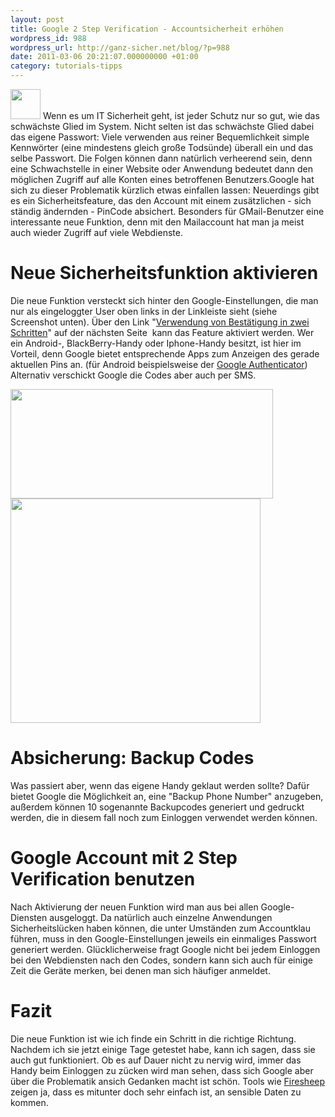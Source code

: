 ```yaml
---
layout: post
title: Google 2 Step Verification - Accountsicherheit erhöhen
wordpress_id: 988
wordpress_url: http://ganz-sicher.net/blog/?p=988
date: 2011-03-06 20:21:07.000000000 +01:00
category: tutorials-tipps
---
```

<img class="lefticon" title="keys" src="{{site.baseurl}}/wp-content/uploads/keys.png" alt="" width="48" height="48" />
Wenn es um IT Sicherheit geht, ist jeder Schutz nur so gut, wie das schwächste Glied im System. Nicht selten ist das schwächste Glied dabei das eigene Passwort: Viele verwenden aus reiner Bequemlichkeit simple Kennwörter (eine mindestens gleich große Todsünde) überall ein und das selbe Passwort. Die Folgen können dann natürlich verheerend sein, denn eine Schwachstelle in einer Website oder Anwendung bedeutet dann den möglichen Zugriff auf alle Konten eines betroffenen Benutzers.Google hat sich zu dieser Problematik kürzlich etwas einfallen lassen: Neuerdings gibt es ein Sicherheitsfeature, das den Account mit einem zusätzlichen - sich ständig ändernden - PinCode absichert. Besonders für GMail-Benutzer eine interessante neue Funktion, denn mit den Mailaccount hat man ja meist auch wieder Zugriff auf viele Webdienste.
<!--more-->

Neue Sicherheitsfunktion aktivieren
=====================================

Die neue Funktion versteckt sich hinter den Google-Einstellungen, die man nur als eingeloggter User oben links in der Linkleiste sieht (siehe Screenshot unten). Über den Link "<a href="https://www.google.com/accounts/SmsAuthConfig?hl=de">Verwendung von Bestätigung in zwei Schritten</a>" auf der nächsten Seite  kann das Feature aktiviert werden. Wer ein Android-, BlackBerry-Handy oder Iphone-Handy besitzt, ist hier im Vorteil, denn Google bietet entsprechende Apps zum Anzeigen des gerade aktuellen Pins an. (für Android beispielsweise der <a title="Google Authenticator" href="https://market.android.com/details?id=com.google.android.apps.authenticator&amp;feature=search_result">Google Authenticator</a>)
Alternativ verschickt Google die Codes aber auch per SMS.

<img class="borderimg centered" title="google_2step1" src="http://ganz-sicher.net/blog/wp-content/uploads/google_2step1.png" alt="" width="420" height="175" />

<img class="borderimg centered" title="Screenshot-Bestätigung in zwei Schritten - Chromium" src="http://ganz-sicher.net/blog/wp-content/uploads/Screenshot-Bestätigung-in-zwei-Schritten-Chromium.png" alt="" width="400" height="359" />

Absicherung: Backup Codes
==========================
Was passiert aber, wenn das eigene Handy geklaut werden sollte? Dafür bietet Google die Möglichkeit an, eine "Backup Phone Number" anzugeben, außerdem können 10 sogenannte Backupcodes generiert und gedruckt werden, die in diesem fall noch zum Einloggen verwendet werden können.

Google Account mit 2 Step Verification benutzen
================================================
Nach Aktivierung der neuen Funktion wird man aus bei allen Google-Diensten ausgeloggt. Da natürlich auch einzelne Anwendungen Sicherheitslücken haben können, die unter Umständen zum Accountklau führen, muss in den Google-Einstellungen jeweils ein einmaliges Passwort generiert werden. Glücklicherweise fragt Google nicht bei jedem Einloggen bei den Webdiensten nach den Codes, sondern kann sich auch für einige Zeit die Geräte merken, bei denen man sich häufiger anmeldet.

Fazit
=====
Die neue Funktion ist wie ich finde ein Schritt in die richtige Richtung. Nachdem ich sie jetzt einige Tage getestet habe, kann ich sagen, dass sie auch gut funktioniert. Ob es auf Dauer nicht zu nervig wird, immer das Handy beim Einloggen zu zücken wird man sehen, dass sich Google aber über die Problematik ansich Gedanken macht ist schön. Tools wie <a title="Firesheep Info @ Wikipedia" href="http://en.wikipedia.org/wiki/Firesheep">Firesheep</a> zeigen ja, dass es mitunter doch sehr einfach ist, an sensible Daten zu kommen.
